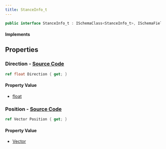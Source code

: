 ```yaml
---
title: StanceInfo_t
---
```


```csharp
public interface StanceInfo_t : ISchemaClass<StanceInfo_t>, ISchemaField, ISchemaClass, INativeHandle
```

#### Implements

## Properties

### **Direction** - [Source Code](https://github.com/swiftly-solution/swiftlys2/blob/main/managed/src/SwiftlyS2.Generated/Schemas/Interfaces/StanceInfo_t.cs#L18)

```csharp
ref float Direction { get; }
```

#### Property Value

- [float](https://learn.microsoft.com/dotnet/api/system.single)

### **Position** - [Source Code](https://github.com/swiftly-solution/swiftlys2/blob/main/managed/src/SwiftlyS2.Generated/Schemas/Interfaces/StanceInfo_t.cs#L16)

```csharp
ref Vector Position { get; }
```

#### Property Value

- [Vector](/docs/api/shared/natives/vector)

